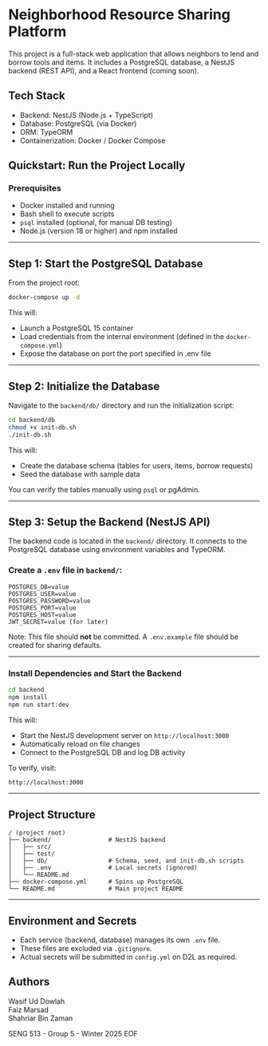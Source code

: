 # Neighborhood Resource Sharing Platform

This project is a full-stack web application that allows neighbors to lend and borrow tools and items. It includes a PostgreSQL database, a NestJS backend (REST API), and a React frontend (coming soon).

## Tech Stack

- Backend: NestJS (Node.js + TypeScript)
- Database: PostgreSQL (via Docker)
- ORM: TypeORM
- Containerization: Docker / Docker Compose

## Quickstart: Run the Project Locally

### Prerequisites

- Docker installed and running
- Bash shell to execute scripts
- `psql` installed (optional, for manual DB testing)
- Node.js (version 18 or higher) and npm installed

---

## Step 1: Start the PostgreSQL Database

From the project root:

```bash
docker-compose up -d
```

This will:
- Launch a PostgreSQL 15 container
- Load credentials from the internal environment (defined in the `docker-compose.yml`)
- Expose the database on port the port specified in .env file

---

## Step 2: Initialize the Database

Navigate to the `backend/db/` directory and run the initialization script:

```bash
cd backend/db
chmod +x init-db.sh
./init-db.sh
```

This will:
- Create the database schema (tables for users, items, borrow requests)
- Seed the database with sample data

You can verify the tables manually using `psql` or pgAdmin.

---

## Step 3: Setup the Backend (NestJS API)

The backend code is located in the `backend/` directory. It connects to the PostgreSQL database using environment variables and TypeORM.

### Create a `.env` file in `backend/`:

```env
POSTGRES_DB=value
POSTGRES_USER=value
POSTGRES_PASSWORD=value
POSTGRES_PORT=value
POSTGRES_HOST=value
JWT_SECRET=value (for later)
```

Note: This file should **not** be committed. A `.env.example` file should be created for sharing defaults.

---

### Install Dependencies and Start the Backend

```bash
cd backend
npm install
npm run start:dev
```

This will:
- Start the NestJS development server on `http://localhost:3000`
- Automatically reload on file changes
- Connect to the PostgreSQL DB and log DB activity

To verify, visit:

```bash
http://localhost:3000
```


---

## Project Structure

```
/ (project root)
├── backend/                # NestJS backend
│   ├── src/
│   ├── test/
│   ├── db/                 # Schema, seed, and init-db.sh scripts
│   ├── .env                # Local secrets (ignored)
│   └── README.md
├── docker-compose.yml      # Spins up PostgreSQL
└── README.md               # Main project README
```

---

## Environment and Secrets

- Each service (backend, database) manages its own `.env` file.
- These files are excluded via `.gitignore`.
- Actual secrets will be submitted in `config.yml` on D2L as required.

## Authors

Wasif Ud Dowlah  
Faiz Marsad  
Shahriar Bin Zaman  

SENG 513 - Group 5 - Winter 2025
EOF
